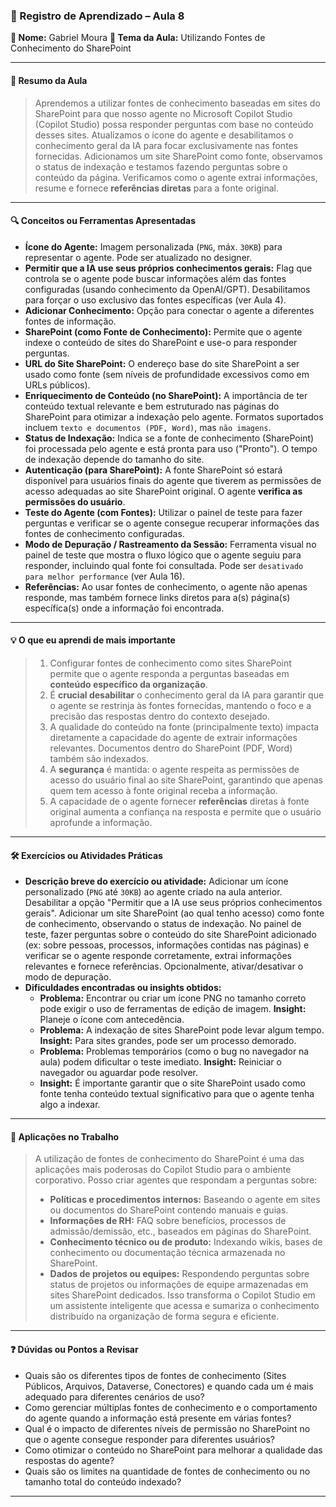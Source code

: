 ### 📘 Registro de Aprendizado – Aula 8

**👤 Nome:** Gabriel Moura
**🎯 Tema da Aula:** Utilizando Fontes de Conhecimento do SharePoint

---

#### 📝 Resumo da Aula
> Aprendemos a utilizar fontes de conhecimento baseadas em sites do SharePoint para que nosso agente no Microsoft Copilot Studio (Copilot Studio) possa responder perguntas com base no conteúdo desses sites. Atualizamos o ícone do agente e desabilitamos o conhecimento geral da IA para focar exclusivamente nas fontes fornecidas. Adicionamos um site SharePoint como fonte, observamos o status de indexação e testamos fazendo perguntas sobre o conteúdo da página. Verificamos como o agente extrai informações, resume e fornece **referências diretas** para a fonte original.

---

#### 🔍 Conceitos ou Ferramentas Apresentadas
- **Ícone do Agente:** Imagem personalizada (`PNG`, máx. `30KB`) para representar o agente. Pode ser atualizado no designer.
- **Permitir que a IA use seus próprios conhecimentos gerais:** Flag que controla se o agente pode buscar informações além das fontes configuradas (usando conhecimento da OpenAI/GPT). Desabilitamos para forçar o uso exclusivo das fontes específicas (ver Aula 4).
- **Adicionar Conhecimento:** Opção para conectar o agente a diferentes fontes de informação.
- **SharePoint (como Fonte de Conhecimento):** Permite que o agente indexe o conteúdo de sites do SharePoint e use-o para responder perguntas.
- **URL do Site SharePoint:** O endereço base do site SharePoint a ser usado como fonte (sem níveis de profundidade excessivos como em URLs públicos).
- **Enriquecimento de Conteúdo (no SharePoint):** A importância de ter conteúdo textual relevante e bem estruturado nas páginas do SharePoint para otimizar a indexação pelo agente. Formatos suportados incluem `texto e documentos (PDF, Word)`, mas `não imagens`.
- **Status de Indexação:** Indica se a fonte de conhecimento (SharePoint) foi processada pelo agente e está pronta para uso ("Pronto"). O tempo de indexação depende do tamanho do site.
- **Autenticação (para SharePoint):** A fonte SharePoint só estará disponível para usuários finais do agente que tiverem as permissões de acesso adequadas ao site SharePoint original. O agente **verifica as permissões do usuário**.
- **Teste do Agente (com Fontes):** Utilizar o painel de teste para fazer perguntas e verificar se o agente consegue recuperar informações das fontes de conhecimento configuradas.
- **Modo de Depuração / Rastreamento da Sessão:** Ferramenta visual no painel de teste que mostra o fluxo lógico que o agente seguiu para responder, incluindo qual fonte foi consultada. Pode ser `desativado para melhor performance` (ver Aula 16).
- **Referências:** Ao usar fontes de conhecimento, o agente não apenas responde, mas também fornece links diretos para a(s) página(s) específica(s) onde a informação foi encontrada.

---

#### 💡 O que eu aprendi de mais importante
> 1.  Configurar fontes de conhecimento como sites SharePoint permite que o agente responda a perguntas baseadas em **conteúdo específico da organização**.
> 2.  É **crucial desabilitar** o conhecimento geral da IA para garantir que o agente se restrinja às fontes fornecidas, mantendo o foco e a precisão das respostas dentro do contexto desejado.
> 3.  A qualidade do conteúdo na fonte (principalmente texto) impacta diretamente a capacidade do agente de extrair informações relevantes. Documentos dentro do SharePoint (PDF, Word) também são indexados.
> 4.  A **segurança** é mantida: o agente respeita as permissões de acesso do usuário final ao site SharePoint, garantindo que apenas quem tem acesso à fonte original receba a informação.
> 5.  A capacidade de o agente fornecer **referências** diretas à fonte original aumenta a confiança na resposta e permite que o usuário aprofunde a informação.

---

#### 🛠 Exercícios ou Atividades Práticas
- **Descrição breve do exercício ou atividade:** Adicionar um ícone personalizado (`PNG` até `30KB`) ao agente criado na aula anterior. Desabilitar a opção "Permitir que a IA use seus próprios conhecimentos gerais". Adicionar um site SharePoint (ao qual tenho acesso) como fonte de conhecimento, observando o status de indexação. No painel de teste, fazer perguntas sobre o conteúdo do site SharePoint adicionado (ex: sobre pessoas, processos, informações contidas nas páginas) e verificar se o agente responde corretamente, extrai informações relevantes e fornece referências. Opcionalmente, ativar/desativar o modo de depuração.
- **Dificuldades encontradas ou insights obtidos:**
    - **Problema:** Encontrar ou criar um ícone PNG no tamanho correto pode exigir o uso de ferramentas de edição de imagem. **Insight:** Planeje o ícone com antecedência.
    - **Problema:** A indexação de sites SharePoint pode levar algum tempo. **Insight:** Para sites grandes, pode ser um processo demorado.
    - **Problema:** Problemas temporários (como o bug no navegador na aula) podem dificultar o teste imediato. **Insight:** Reiniciar o navegador ou aguardar pode resolver.
    - **Insight:** É importante garantir que o site SharePoint usado como fonte tenha conteúdo textual significativo para que o agente tenha algo a indexar.

---

#### 📌 Aplicações no Trabalho
> A utilização de fontes de conhecimento do SharePoint é uma das aplicações mais poderosas do Copilot Studio para o ambiente corporativo. Posso criar agentes que respondam a perguntas sobre:
> - **Políticas e procedimentos internos:** Baseando o agente em sites ou documentos do SharePoint contendo manuais e guias.
> - **Informações de RH:** FAQ sobre benefícios, processos de admissão/demissão, etc., baseados em páginas do SharePoint.
> - **Conhecimento técnico ou de produto:** Indexando wikis, bases de conhecimento ou documentação técnica armazenada no SharePoint.
> - **Dados de projetos ou equipes:** Respondendo perguntas sobre status de projetos ou informações de equipe armazenadas em sites SharePoint dedicados.
> Isso transforma o Copilot Studio em um assistente inteligente que acessa e sumariza o conhecimento distribuído na organização de forma segura e eficiente.

---

#### ❓ Dúvidas ou Pontos a Revisar
- Quais são os diferentes tipos de fontes de conhecimento (Sites Públicos, Arquivos, Dataverse, Conectores) e quando cada um é mais adequado para diferentes cenários de uso?
- Como gerenciar múltiplas fontes de conhecimento e o comportamento do agente quando a informação está presente em várias fontes?
- Qual é o impacto de diferentes níveis de permissão no SharePoint no que o agente consegue responder para diferentes usuários?
- Como otimizar o conteúdo no SharePoint para melhorar a qualidade das respostas do agente?
- Quais são os limites na quantidade de fontes de conhecimento ou no tamanho total do conteúdo indexado?
---